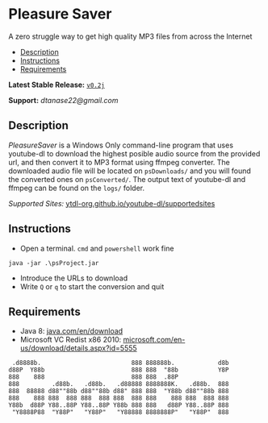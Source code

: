 # Pleasure Saver

A zero struggle way to get high quality MP3 files from across the Internet

- [Description](#Description)
- [Instructions](#Instructions)
- [Requirements](#Requirements)


**Latest Stable Release:** [`v0.2j`](https://github.com/exore13/pleasureSaver/releases/tag/v0.2j)

**Support:**  _dtanase22@gmail.com_


## Description

_PleasureSaver_ is a Windows Only command-line program that uses youtube-dl to download the highest posible audio source from the provided url, and then convert it to MP3 format using ffmpeg converter. 
The downloaded audio file will be located on `psDownloads/` and you will found the converted ones on `psConverted/`.
The output text of youtube-dl and ffmpeg can be found on the `logs/` folder.

*Supported Sites:* [ytdl-org.github.io/youtube-dl/supportedsites](http://ytdl-org.github.io/youtube-dl/supportedsites.html)

## Instructions

- Open a terminal. `cmd` and `powershell` work fine

```
java -jar .\psProject.jar
```

- Introduce the URLs to download
- Write `Q` or `q` to start the conversion and quit

## Requirements
- Java 8: [java.com/en/download](https://java.com/en/download/)
- Microsoft VC Redist x86 2010: [microsoft.com/en-us/download/details.aspx?id=5555](https://www.microsoft.com/en-us/download/details.aspx?id=5555)

```
 .d8888b.                         888 888888b.            d8b 
d88P  Y88b                        888 888  "88b           Y8P 
888    888                        888 888  .88P               
888         .d88b.   .d88b.   .d88888 8888888K.   .d88b.  888 
888  88888 d88""88b d88""88b d88" 888 888  "Y88b d88""88b 888 
888    888 888  888 888  888 888  888 888    888 888  888 888 
Y88b  d88P Y88..88P Y88..88P Y88b 888 888   d88P Y88..88P 888 
 "Y8888P88  "Y88P"   "Y88P"   "Y88888 8888888P"   "Y88P"  888 
```
